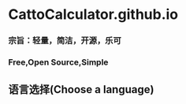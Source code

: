 # CattoCalculator.github.io


  
### 宗旨：轻量，简洁，开源，乐可  
### Free,Open Source,Simple  

  
## 语言选择(Choose a language)  

